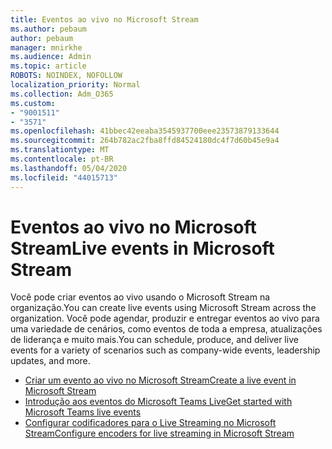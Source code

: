 ```yaml
---
title: Eventos ao vivo no Microsoft Stream
ms.author: pebaum
author: pebaum
manager: mnirkhe
ms.audience: Admin
ms.topic: article
ROBOTS: NOINDEX, NOFOLLOW
localization_priority: Normal
ms.collection: Adm_O365
ms.custom:
- "9001511"
- "3571"
ms.openlocfilehash: 41bbec42eeaba3545937700eee23573879133644
ms.sourcegitcommit: 264b782ac2fba8ffd84524180dc4f7d60b45e9a4
ms.translationtype: MT
ms.contentlocale: pt-BR
ms.lasthandoff: 05/04/2020
ms.locfileid: "44015713"
---
```

# <a name="live-events-in-microsoft-stream"></a><span data-ttu-id="9959d-102">Eventos ao vivo no Microsoft Stream</span><span class="sxs-lookup"><span data-stu-id="9959d-102">Live events in Microsoft Stream</span></span>

<span data-ttu-id="9959d-103">Você pode criar eventos ao vivo usando o Microsoft Stream na organização.</span><span class="sxs-lookup"><span data-stu-id="9959d-103">You can create live events using Microsoft Stream across the organization.</span></span> <span data-ttu-id="9959d-104">Você pode agendar, produzir e entregar eventos ao vivo para uma variedade de cenários, como eventos de toda a empresa, atualizações de liderança e muito mais.</span><span class="sxs-lookup"><span data-stu-id="9959d-104">You can schedule, produce, and deliver live events for a variety of scenarios such as company-wide events, leadership updates, and more.</span></span>

- [<span data-ttu-id="9959d-105">Criar um evento ao vivo no Microsoft Stream</span><span class="sxs-lookup"><span data-stu-id="9959d-105">Create a live event in Microsoft Stream</span></span>](https://docs.microsoft.com/stream/live-create-event)
- [<span data-ttu-id="9959d-106">Introdução aos eventos do Microsoft Teams Live</span><span class="sxs-lookup"><span data-stu-id="9959d-106">Get started with Microsoft Teams live events</span></span>](https://support.office.com/article/get-started-with-microsoft-teams-live-events-d077fec2-a058-483e-9ab5-1494afda578a)
- [<span data-ttu-id="9959d-107">Configurar codificadores para o Live Streaming no Microsoft Stream</span><span class="sxs-lookup"><span data-stu-id="9959d-107">Configure encoders for live streaming in Microsoft Stream</span></span>](https://docs.microsoft.com/stream/live-encoder-setup)
